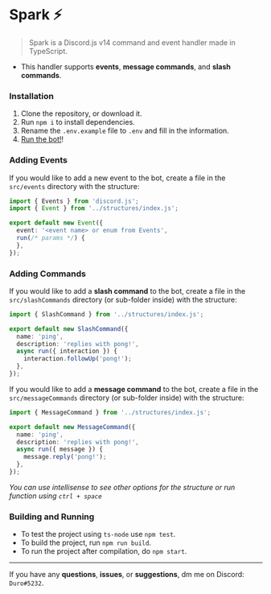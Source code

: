 # Spark ⚡️

> Spark is a Discord.js v14 command and event handler made in TypeScript.

- This handler supports **events**, **message commands**, and **slash commands**.

### Installation

1. Clone the repository, or download it.
2. Run `npm i` to install dependencies.
3. Rename the `.env.example` file to `.env` and fill in the information.
4. [Run the bot!](#building-and-running)!

### Adding Events

If you would like to add a new event to the bot, create a file in the `src/events` directory with the structure:

```ts
import { Events } from 'discord.js';
import { Event } from '../structures/index.js';

export default new Event({
  event: '<event name> or enum from Events',
  run(/* params */) {
  },
});
```

### Adding Commands

If you would like to add a **slash command** to the bot, create a file in the `src/slashCommands` directory (or sub-folder inside) with the structure:

```ts
import { SlashCommand } from '../structures/index.js';

export default new SlashCommand({
  name: 'ping',
  description: 'replies with pong!',
  async run({ interaction }) {
    interaction.followUp('pong!');
  },
});
```

If you would like to add a **message command** to the bot, create a file in the `src/messageCommands` directory (or sub-folder inside) with the structure:

```ts
import { MessageCommand } from '../structures/index.js';

export default new MessageCommand({
  name: 'ping',
  description: 'replies with pong!',
  async run({ message }) {
    message.reply('pong!');
  },
});
```

*You can use intellisense to see other options for the structure or run function using `ctrl + space`*

### Building and Running

* To test the project using `ts-node` use `npm test`.
* To build the project, run `npm run build`.
* To run the project after compilation, do `npm start`.

---

If you have any **questions**, **issues**, or **suggestions**, dm me on Discord: `Duro#5232`. 
